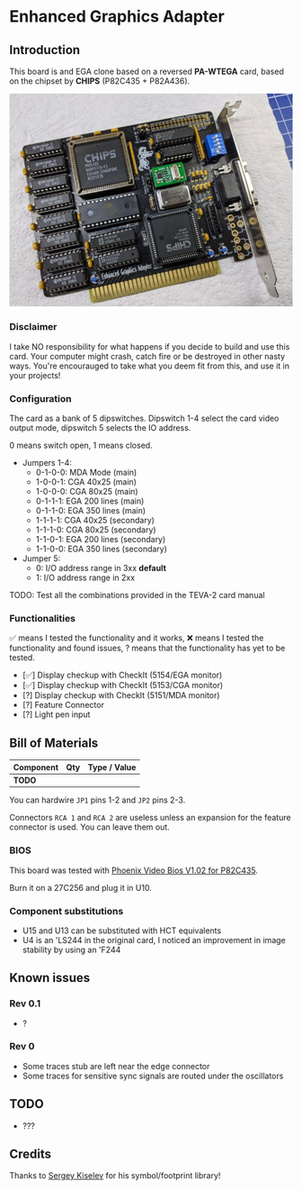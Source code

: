 # Enhanced Graphics Adapter

## Introduction

This board is and EGA clone based on a reversed **PA-WTEGA** card, based on the chipset by **CHIPS** (P82C435 + P82A436). 

![EGA CHIPS](pics/isa_ega.jpg)

### Disclaimer

I take NO responsibility for what happens if you decide to build and use this card. Your computer might crash, catch fire or be destroyed in other nasty ways.
You're encourauged to take what you deem fit from this, and use it in your projects!

### Configuration

The card as a bank of 5 dipswitches. Dipswitch 1-4 select the card video output mode, dipswitch 5 selects the IO address.

0 means switch open, 1 means closed.

* Jumpers 1-4:
    * 0-1-0-0: MDA Mode (main)
    * 1-0-0-1: CGA 40x25 (main)
    * 1-0-0-0: CGA 80x25 (main)
    * 0-1-1-1: EGA 200 lines (main)
    * 0-1-1-0: EGA 350 lines (main)
    * 1-1-1-1: CGA 40x25 (secondary)
    * 1-1-1-0: CGA 80x25 (secondary)
    * 1-1-0-1: EGA 200 lines (secondary)
    * 1-1-0-0: EGA 350 lines (secondary)
* Jumper 5:
    * 0: I/O address range in 3xx **default**
    * 1: I/O address range in 2xx

TODO: Test all the combinations provided in the TEVA-2 card manual

### Functionalities

✅ means I tested the functionality and it works, ❌ means I tested the functionality and found issues, ? means that the functionality has yet to be tested.

* [✅] Display checkup with CheckIt (5154/EGA monitor)
* [✅] Display checkup with CheckIt (5153/CGA monitor)
* [?] Display checkup with CheckIt (5151/MDA monitor)
* [?] Feature Connector
* [?] Light pen input

## Bill of Materials

| Component         | Qty | Type / Value        |
| ----------------- | --- | ------------------- |
| **TODO**          |     |                     |

You can hardwire `JP1` pins 1-2 and `JP2` pins 2-3.

Connectors `RCA 1` and `RCA 2` are useless unless an expansion for the feature connector is used. You can leave them out.

### BIOS

This board was tested with [Phoenix Video Bios V1.02 for P82C435](bios/Phoenix_video_bios_PA-WTEGA_NMC27C256Q.BIN).

Burn it on a 27C256 and plug it in U10.

### Component substitutions

* U15 and U13 can be substituted with HCT equivalents
* U4 is an 'LS244 in the original card, I noticed an improvement in image stability by using an 'F244

## Known issues

### Rev 0.1

* ?

### Rev 0

* Some traces stub are left near the edge connector
* Some traces for sensitive sync signals are routed under the oscillators

## TODO

* ???

## Credits

Thanks to [Sergey Kiselev](https://github.com/skiselev) for his symbol/footprint library!

